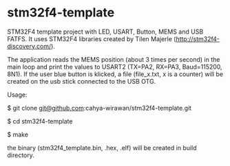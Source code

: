 # stm32f4-template
STM32F4 template project with LED, USART, Button, MEMS and USB FATFS. It uses STM32F4 libraries created by Tilen Majerle (http://stm32f4-discovery.com/).

The application reads the MEMS position (about 3 times per second) in the main loop and print the values to USART2 
(TX=PA2, RX=PA3, Baud=115200, 8N1). If the user blue button is klicked, a file (file_x.txt, x is a counter) will be created on the usb stick connected to the USB OTG.

Usage:

$ git clone git@github.com:cahya-wirawan/stm32f4-template.git

$ cd stm32f4-template

$ make

the binary (stm32f4_template.bin, .hex, .elf) will be created in build directory.
